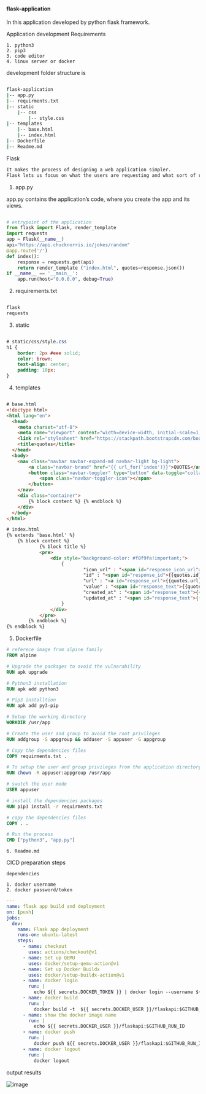 #### flask-application

In this application developed by python flask framework.

Application development Requirements

    1. python3 
    2. pip3 
    3. code editor
    4. linux server or docker 

development folder structure is

<!-- ![image](https://user-images.githubusercontent.com/57703276/143470477-39a04c44-89d4-4019-ba22-bfb0831e889f.png) -->

```bash

flask-application
|-- app.py
|-- requirments.txt
|-- static
    |-- css
        |-- style.css
|-- templates
    |-- base.html
    |-- index.html
|-- Dockerfile
|-- Readme.md
```

Flask
```bash
It makes the process of designing a web application simpler. 
Flask lets us focus on what the users are requesting and what sort of response to give back.
```
1. app.py

app.py contains the application’s code, where you create the app and its views.

```python

# entrypoint of the application
from flask import Flask, render_template
import requests
app = Flask(__name__)
api="https://api.chucknorris.io/jokes/random"
@app.route('/')
def index():
    response = requests.get(api)
    return render_template ("index.html", quotes=response.json())
if __name__ == '__main__':
    app.run(host="0.0.0.0", debug=True)

```
2. requirements.txt

```bash

flask
requests

```


3. static

```css

# static/css/style.css
h1 {
    border: 2px #eee solid;
    color: brown;
    text-align: center;
    padding: 10px;
}

```


4. templates

```html

# base.html
<!doctype html>
<html lang="en">
  <head>
    <meta charset="utf-8">
    <meta name="viewport" content="width=device-width, initial-scale=1, shrink-to-fit=no">
    <link rel="stylesheet" href="https://stackpath.bootstrapcdn.com/bootstrap/4.3.1/css/bootstrap.min.css" integrity="sha384-ggOyR0iXCbMQv3Xipma34MD+dH/1fQ784/j6cY/iJTQUOhcWr7x9JvoRxT2MZw1T" crossorigin="anonymous">
    <title>quotes</title>
  </head>
  <body>
    <nav class="navbar navbar-expand-md navbar-light bg-light">
        <a class="navbar-brand" href="{{ url_for('index')}}">QUOTES</a>
        <button class="navbar-toggler" type="button" data-toggle="collapse" data-target="#navbarNav" aria-controls="navbarNav" aria-expanded="false" aria-label="Toggle navigation">
            <span class="navbar-toggler-icon"></span>
        </button>
    </nav>
    <div class="container">
        {% block content %} {% endblock %}
    </div>
  </body>
</html>

```

```html
# index.html
{% extends 'base.html' %}
    {% block content %}
            {% block title %}
            <pre>
                <div style="background-color: #f8f9fa!important;">
                    {
                            "icon_url" : "<span id="response_icon_url">{{quotes.icon_url}}</span>",
                            "id" : "<span id="response_id">{{quotes.id}}</span>",
                            "url" : "<a id="response_url">{{quotes.url}}</a>",
                            "value" : "<span id="response_text">{{quotes.value}}</span>"
                            "created_at" : "<span id="response_text">{{quotes.created_at}}</span>"
                            "updated_at" : "<span id="response_text">{{quotes.updated_at}}</span>"
                    }
                </div>
            </pre>
        {% endblock %}
{% endblock %}
```


5. Dockerfile
```Dockerfile
# referece image from alpine family
FROM alpine

# Upgrade the packages to avoid the vulnarability
RUN apk upgrade 

# Python3 installation
RUN apk add python3

# Pip3 installtion
RUN apk add py3-pip

# Setup the working directory
WORKDIR /usr/app

# Create the user and group to avoid the root privileges 
RUN addgroup -S appgroup && adduser -S appuser -G appgroup

# Copy the dependencies files
COPY requirments.txt .

# To setup the user and group privileges from the application directory
RUN chown -R appuser:appgroup /usr/app

# swutch the user mode
USER appuser

# install the dependencies packages
RUN pip3 install -r requirments.txt

# copy the dependencies files
COPY . .

# Run the process
CMD ["python3", "app.py"]
```
    6. Readme.md

CICD preparation steps

`dependencies`
    
    1. docker username
    2. docker password/token
    
```yml
---
name: flask app build and deployment
on: [push]
jobs:
  dev:
    name: Flask app deployment
    runs-on: ubuntu-latest
    steps:
      - name: checkout
        uses: actions/checkout@v1
      - name: Set up QEMU
        uses: docker/setup-qemu-action@v1
      - name: Set up Docker Buildx
        uses: docker/setup-buildx-action@v1
      - name: docker login
        run: |
          echo ${{ secrets.DOCKER_TOKEN }} | docker login --username ${{ secrets.DOCKER_USER }} --password-stdin
      - name: docker build 
        run: |
          docker build -t  ${{ secrets.DOCKER_USER }}/flaskapi:$GITHUB_RUN_ID .
      - name: show the docker image name
        run: |
          echo ${{ secrets.DOCKER_USER }}/flaskapi:$GITHUB_RUN_ID
      - name: docker push 
        run: |
          docker push ${{ secrets.DOCKER_USER }}/flaskapi:$GITHUB_RUN_ID
      - name: docker logout
        run: |
          docker logout
```




output results

![image](https://user-images.githubusercontent.com/57703276/143309870-a43a000c-9333-416f-af96-e400feb0a1a5.png)
